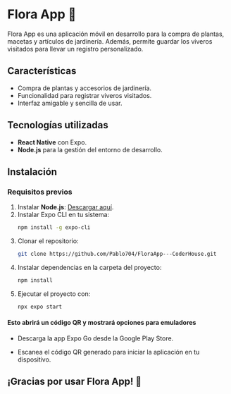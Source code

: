 # Flora App 🌱

Flora App es una aplicación móvil en desarrollo para la compra de plantas, macetas y artículos de jardinería. Además, permite guardar los viveros visitados para llevar un registro personalizado. 

## Características
- Compra de plantas y accesorios de jardinería.
- Funcionalidad para registrar viveros visitados.
- Interfaz amigable y sencilla de usar.

## Tecnologías utilizadas
- **React Native** con Expo.
- **Node.js** para la gestión del entorno de desarrollo.

## Instalación

### Requisitos previos
1. Instalar **Node.js**: [Descargar aquí](https://nodejs.org/en/download/package-manager).
2. Instalar Expo CLI en tu sistema:
   ```bash
   npm install -g expo-cli

3. Clonar el repositorio:
    ```bash
    git clone https://github.com/Pablo704/FloraApp---CoderHouse.git

4. Instalar dependencias en la carpeta del proyecto:
    ```bash
    npm install

5. Ejecutar el proyecto con:
    ```bash
    npx expo start
#### Esto abrirá un código QR y mostrará opciones para emuladores

- Descarga la app Expo Go desde la Google Play Store.

- Escanea el código QR generado para iniciar la aplicación en tu dispositivo.

## ¡Gracias por usar Flora App! 🌿 